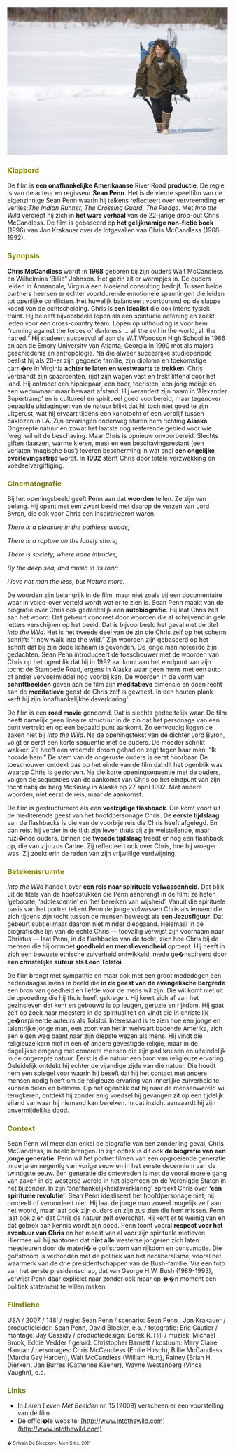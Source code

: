 
<center>
<img src="intothewild.jpg" >
</center>

<a name="KLA"></a>

### <font color="#808000">**Klapbord**</font>

De film is **een onafhankelijke Amerikaanse** River Road **productie**. De regie is van de acteur en regisseur **Sean Penn**. Het is de vierde speelfilm van de eigenzinnige Sean Penn waarin hij telkens reflecteert over vervreemding en verlies:_The Indian Runner, The Crossing Guard, The Pledge_.  Met _Into the Wild_ verdiept hij zich in **het ware verhaal** van de 22-jarige drop-out Chris McCandless. De film is gebaseerd op **het gelijknamige non-fictie boek** (1996) van Jon Krakauer over de lotgevallen van Chris McCandless (1968-1992).

<a name="SYN"></a>

### <font color="#808000">**Synopsis**</font>

**Chris McCandless** wordt in **1968** geboren bij zijn ouders Walt McCandless en Wilhelmina ‘Billie” Johnson. Het gezin zit er warmpjes in. De ouders leiden in Annandale, Virginia een bloeiend consulting bedrijf. Tussen beide partners heersen er echter voortdurende emotionele spanningen die leiden tot openlijke conflicten. Het huwelijk balanceert voortdurend op de slappe koord van de echtscheiding. Chris is **een idealist** die ook intens fysiek traint. Hij beleeft bijvoorbeeld lopen als een spirituele oefening en zoekt leden voor een cross-country team. Lopen op uithouding is voor hem “running against the forces of darkness ... all the evil in the world, all the hatred.” Hij studeert succesvol af aan de W.T.Woodson High School in 1986 en aan de Emory University van Atlanta, Georgia in 1990 met als majors geschiedenis en antropologie. Na die alweer succesrijke studieperiode beslist hij als 20-er zijn gegoede familie, zijn diploma en toekomstige carri�re in Virginia **achter te laten en westwaarts te trekken**. Chris verbrandt zijn spaarcenten, rijdt zijn wagen vast en trekt liftend door het land. Hij ontmoet een hippiepaar, een boer, toeristen, een jong meisje en een weduwnaar maar bewaart afstand. Hij verandert zijn naam in ‘Alexander Supertramp’ en is cultureel en spiritueel goed voorbereid, maar tegenover bepaalde uitdagingen van de natuur blijkt dat hij toch niet goed te zijn uitgerust, wat hij ervaart tijdens een kanotocht of een verblijf tussen daklozen in LA. Zijn ervaringen onderweg sturen hem richting **Alaska**. Ongerepte natuur en zowat het laatste nog resterende gebied voor wie ‘weg’ wil uit de beschaving. Maar Chris is opnieuw onvoorbereid. Slechts giften (laarzen, warme kleren, mes) en een beschavingsrestant (een verlaten ‘magische bus’) leveren bescherming in wat snel **een ongelijke overlevingsstrijd** wordt. In **1992** sterft Chris door totale verzwakking en voedselvergiftiging.

<a name="CIN"></a>

### <font color="#808000">**Cinematografie**</font>

Bij het openingsbeeld geeft Penn aan dat **woorden** tellen. Ze zijn van belang. Hij opent met een zwart beeld met daarop de verzen van Lord Byron, die ook voor Chris een inspiratiebron waren:

_There is a pleasure in the pathless woods;_

_There is a rapture on the lonely shore;_

_There is society, where none intrudes,_

_By the deep sea, and music in its roar:_

_I love not man the less, but Nature more._

De woorden zijn belangrijk in de film, maar niet zoals bij een documentaire waar in voice-over verteld wordt wat er te zien is. Sean Penn maakt van de biografie over Chris ook gedeeltelijk een **autobiografie**. Hij laat Chris zelf aan het woord. Dat gebeurt concreet door woorden die al schrijvend in gele letters verschijnen op het beeld. Dat is bijvoorbeeld het geval met de titel _Into the Wild_. Het is het tweede deel van de zin die Chris zelf op het scherm schrijft: “I now walk into the wild.” Zijn woorden zijn gebaseerd op het schrift dat bij zijn dode lichaam is gevonden. De jonge man noteerde zijn gedachten. Sean Penn introduceert de toeschouwer met de woorden van Chris op het ogenblik dat hij in 1992 aankomt aan het eindpunt van zijn tocht: de Stampede Road, ergens in Alaska waar geen mens met een auto of ander vervoermiddel nog voorbij kan. De woorden in de vorm van **schriftbeelden** geven aan de film zijn **meditatieve** dimensie en doen recht aan de **meditatieve** geest de Chris zelf is geweest. In een houten plank kerft hij zijn ‘onafhankelijkheidsverklaring’.

De film is een **road movie** genoemd. Dat is slechts gedeeltelijk waar. De film heeft namelijk geen lineaire structuur in de zin dat het personage van een punt vertrekt en op een bepaald punt aankomt. Zo eenvoudig liggen de zaken niet bij _Into the Wild_. Na de openingstekst van de dichter Lord Byron, volgt er eerst een korte sequentie met de ouders. De moeder schrikt wakker. Ze heeft een vreemde droom gehad en zegt tegen haar man: “Ik hoorde hem.” De stem van de ongeruste ouders is eerst hoorbaar. De toeschouwer ontdekt pas op het einde van de film dat dit het ogenblik was waarop Chris is gestorven. Na die korte openingsequentie met de ouders, volgen de sequenties van de aankomst van Chris op het eindpunt van zijn tocht nabij de berg McKinley in Alaska op 27 april 1992\. Met andere woorden, niet eerst de reis, maar de aankomst.

De film is gestructureerd als een **veelzijdige flashback**. Die komt voort uit de mediterende geest van het hoofdpersonage Chris. De **eerste tijdslaag** van de flashbacks is die van de voorbije reis die Chris heeft afgelegd. En dan reist hij verder in de tijd: zijn leven thuis bij zijn welstellende, maar ruzi�nde ouders. Binnen die **tweede tijdslaag** treedt er nog een flashback op, die van zijn zus Carine. Zij reflecteert ook over Chris, hoe hij vroeger was. Zij zoekt erin de reden van zijn vrijwillige verdwijning.  

<a name="BET"></a>

### <font color="#808000">**Betekenisruimte**</font>

_Into the Wild_ handelt over **een reis naar spirituele volwassenheid**. Dat blijk uit de titels van de hoofdstukken die Penn aanbrengt in de film: ze heten ‘geboorte, ‘adolescentie’ en ‘het bereiken van wijsheid’. Vanuit die spirituele basis van het portret tekent Penn de jonge volwassen Chris als iemand die zich tijdens zijn tocht tussen de mensen beweegt als **een Jezusfiguur**. Dat gebeurt subtiel maar daarom niet minder diepgaand. Helemaal in de biografische lijn van de echte Chris — toevallig verwijst zijn voornaam naar Christus — laat Penn, in de flashbacks van de tocht, zien hoe Chris bij de mensen die hij ontmoet **goedheid en menslievendheid** oproept. Hij heeft in zich een bewuste ethische zuiverheid ontwikkeld, mede ge�nspireerd door **een christelijke auteur als Leon Tolstoi**.

De film brengt met sympathie en maar ook met een groot mededogen een hedendaagse mens in beeld die **in de geest van de evangelische Bergrede** een bron van goedheid en liefde voor de mens wil zijn. Die wil komt niet uit de opvoeding die hij thuis heeft gekregen. Hij keert zich af van het gezinsleven dat kent en gebouwd is op leugen, geruzie en rijkdom. Hij gaat zelf op zoek naar meesters in de spiritualiteit en vindt die in christelijk ge�nspireerde auteurs als Tolstoi. Interessant is te zien hoe een jonge en talentrijke jonge man, een zoon van het in welvaart badende Amerika, zich een eigen weg baant naar zijn diepste wezen als mens. Hij vindt die religieuze kern niet in een of andere gevestigde religie, maar in de dagelijkse omgang met concrete mensen die zijn pad kruisen en uiteindelijk in de ongerepte natuur. Eerst is die natuur een bron van religieuze ervaring. Geleidelijk ontdekt hij echter de vijandige zijde van die natuur. Die houdt hem een spiegel voor waarin hij beseft dat hij het contact met andere mensen nodig heeft om de religieuze ervaring van innerlijke zuiverheid te kunnen delen en beleven. Op het ogenblik dat hij naar de mensenwereld wil terugkeren, ontdekt hij zonder enig voedsel hij gevangen zit op een tijdelijk eiland vanwaar hij niemand kan bereiken. In dat inzicht aanvaardt hij zijn onvermijdelijke dood.  

<a name="CON"></a>

### <font color="#808000">**Context**</font>

Sean Penn wil meer dan enkel de biografie van een zonderling geval, Chris McCandless, in beeld brengen. In zijn optiek is dit ook **de biografie van een jonge generatie**. Penn wil het portret filmen van een opgroeiende generatie in de jaren negentig van vorige eeuw en in het eerste decennium van de twintigste eeuw. Een generatie die ontevreden is met de vooral morele gang van zaken in de westerse wereld in het algemeen en de Verenigde Staten in het bijzonder. In zijn ‘onafhankelijkheidsverklaring’ spreekt Chris over **‘een spirituele revolutie’**. Sean Penn idealiseert het hoofdpersonage niet; hij oordeelt of veroordeelt niet. Hij laat de jonge man zoveel mogelijk zelf aan het woord, maar laat ook zijn ouders en zijn zus zien die hem missen. Penn laat ook zien dat Chris de natuur zelf overschat. Hij kent er te weinig van en dat gebrek aan kennis wordt zijn dood. Penn toont vooral **respect voor het avontuur van Chris** en het meest van al voor zijn spirituele motieven. Hiermee wil hij aantonen dat **niet alle** westerse jongeren zich laten meesleuren door de materi�le golfstroom van rijkdom en consumptie. Die golfstroom is verbonden met de politiek van het neoliberalisme, vooral het waarmerk van de drie presidentschappen van de Bush-familie. Via een foto van het eerste presidentschap, dat van George H.W. Bush (1989-1993), verwijst Penn daar expliciet naar zonder ook maar op ��n moment een politiek statement te willen maken. 

<a name="FIL"></a>

### <font color="#808000">**Filmfiche**</font>

USA / 2007 / 148’ / regie: Sean Penn / scenario:  Sean Penn , Jon Krakauer / productieleider: Sean Penn, David Blocker, e.a. / fotografie: Eric Gautier / montage: Jay Cassidy / productiedesign: Derek R. Hill / muziek: Michael Brook, Eddie Vedder / geluid: Christopher Barnett / kostuum: Mary Claire Hannan / personages: Chris McCandless (Emile Hirsch), Billie McCandless (Marcia Gay Harden), Walt McCandless (William Hurt), Rainey (Brian H. Dierker), Jan Burres (Catherine Keener), Wayne Westenberg (Vince Vaughn), e.a.

<a name="LIN"></a>

### <font color="#808000">**Links**</font>

*   In _Leren Leven Met Beelden_ nr. 15 (2009) verscheen er een voorstelling van de film.
*   De offici�le website: [http://www.intothewild.com](http://www.intothewild.com)

<font size="-2">� Sylvain De Bleeckere, Men(S)tis, 2011</font>
